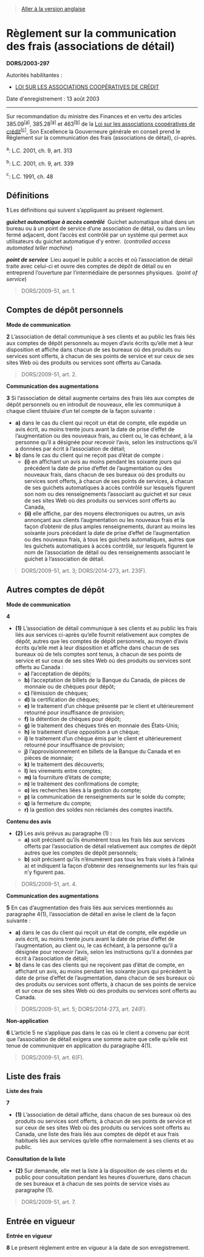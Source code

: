 > [Aller à la version anglaise](/en/Regulations/Statutory%20Orders%20and%20Regulations/2003/297.md)

# Règlement sur la communication des frais (associations de détail)

**DORS/2003-297**

Autorités habilitantes : 
- [LOI SUR LES ASSOCIATIONS COOPÉRATIVES DE CRÉDIT](/fr/Lois/Lois%20du%20Canada/1991/ch.%2048.md)

Date d'enregistrement : 13 août 2003

----------

Sur recommandation du ministre des Finances et en vertu des articles 385.09<sup><a href='#nbp_SOR-2003-297_f_hq_5761'>[a]</a></sup>, 385.28<sup><a href='#nbp_SOR-2003-297_f_hq_5761'>[a]</a></sup> et 463<sup><a href='#nbp_SOR-2003-297_f_hq_5763'>[b]</a></sup> de la [Loi sur les associations coopératives de crédit](/fr/Lois/Lois%20du%20Canada/1991/ch.%2048.md)<sup><a href='#nbp_SOR-2003-297_f_hq_5764'>[c]</a></sup>, Son Excellence la Gouverneure générale en conseil prend le Règlement sur la communication des frais (associations de détail), ci-après.

<a name='nbp_SOR-2003-297_f_hq_5761'><sup>a</sup></a>: L.C. 2001, ch. 9, art. 313<br />

<a name='nbp_SOR-2003-297_f_hq_5763'><sup>b</sup></a>: L.C. 2001, ch. 9, art. 339<br />

<a name='nbp_SOR-2003-297_f_hq_5764'><sup>c</sup></a>: L.C. 1991, ch. 48<br />




## Définitions


**1** Les définitions qui suivent s’appliquent au présent règlement.

***guichet automatique à accès contrôlé*** Guichet automatique situé dans un bureau ou à un point de service d’une association de détail, ou dans un lieu fermé adjacent, dont l’accès est contrôlé par un système qui permet aux utilisateurs du guichet automatique d’y entrer. (*controlled access automated teller machine*)

***point de service*** Lieu auquel le public a accès et où l’association de détail traite avec celui-ci et ouvre des comptes de dépôt de détail ou en entreprend l’ouverture par l’intermédiaire de personnes physiques. (*point of service*)
> DORS/2009-51, art. 1.





## Comptes de dépôt personnels



**Mode de communication**

**2** L’association de détail communique à ses clients et au public les frais liés aux comptes de dépôt personnels au moyen d’avis écrits qu’elle met à leur disposition et affiche dans chacun de ses bureaux où des produits ou services sont offerts, à chacun de ses points de service et sur ceux de ses sites Web où des produits ou services sont offerts au Canada.
> DORS/2009-51, art. 2.





**Communication des augmentations**

**3** Si l’association de détail augmente certains des frais liés aux comptes de dépôt personnels ou en introduit de nouveaux, elle les communique à chaque client titulaire d’un tel compte de la façon suivante :
- **a)** dans le cas du client qui reçoit un état de compte, elle expédie un avis écrit, au moins trente jours avant la date de prise d’effet de l’augmentation ou des nouveaux frais, au client ou, le cas échéant, à la personne qu’il a désignée pour recevoir l’avis, selon les instructions qu’il a données par écrit à l’association de détail;
- **b)** dans le cas du client qui ne reçoit pas d’état de compte :
	- **(i)** en affichant un avis au moins pendant les soixante jours qui précédent la date de prise d’effet de l’augmentation ou des nouveaux frais, dans chacun de ses bureaux où des produits ou services sont offerts, à chacun de ses points de services, à chacun de ses guichets automatiques à accès contrôlé sur lesquels figurent son nom ou des renseignements l’associant au guichet et sur ceux de ses sites Web où des produits ou services sont offerts au Canada,
	- **(ii)** elle affiche, par des moyens électroniques ou autres, un avis annonçant aux clients l’augmentation ou les nouveaux frais et la façon d’obtenir de plus amples renseignements, durant au moins les soixante jours précédant la date de prise d’effet de l’augmentation ou des nouveaux frais, à tous les guichets automatiques, autres que les guichets automatiques à accès contrôlé, sur lesquels figurent le nom de l’association de détail ou des renseignements associant le guichet à l’association de détail.
> DORS/2009-51, art. 3; DORS/2014-273, art. 23(F).





## Autres comptes de dépôt



**Mode de communication**

**4** 

- **(1)** L’association de détail communique à ses clients et au public les frais liés aux services ci-après qu’elle fournit relativement aux comptes de dépôt, autres que les comptes de dépôt personnels, au moyen d’avis écrits qu’elle met à leur disposition et affiche dans chacun de ses bureaux où de tels comptes sont tenus, à chacun de ses points de service et sur ceux de ses sites Web où des produits ou services sont offerts au Canada :
	- **a)** l’acceptation de dépôts;
	- **b)** l’acceptation de billets de la Banque du Canada, de pièces de monnaie ou de chèques pour dépôt;
	- **c)** l’émission de chèques;
	- **d)** la certification de chèques;
	- **e)** le traitement d’un chèque présenté par le client et ultérieurement retourné pour insuffisance de provision;
	- **f)** la détention de chèques pour dépôt;
	- **g)** le traitement des chèques tirés en monnaie des États-Unis;
	- **h)** le traitement d’une opposition à un chèque;
	- **i)** le traitement d’un chèque émis par le client et ultérieurement retourné pour insuffisance de provision;
	- **j)** l’approvisionnement en billets de la Banque du Canada et en pièces de monnaie;
	- **k)** le traitement des découverts;
	- **l)** les virements entre comptes;
	- **m)** la fourniture d’états de compte;
	- **n)** le traitement des confirmations de compte;
	- **o)** les recherches liées à la gestion du compte;
	- **p)** la communication de renseignements sur le solde du compte;
	- **q)** la fermeture du compte;
	- **r)** la gestion des soldes non réclamés des comptes inactifs.

**Contenu des avis**

- **(2)** Les avis prévus au paragraphe (1) :
	- **a)** soit précisent qu’ils énumèrent tous les frais liés aux services offerts par l’association de détail relativement aux comptes de dépôt autres que les comptes de dépôt personnels;
	- **b)** soit précisent qu’ils n’énumèrent pas tous les frais visés à l’alinéa a) et indiquent la façon d’obtenir des renseignements sur les frais qui n’y figurent pas.
> DORS/2009-51, art. 4.





**Communication des augmentations**

**5** En cas d’augmentation des frais liés aux services mentionnés au paragraphe 4(1), l’association de détail en avise le client de la façon suivante :
- **a)** dans le cas du client qui reçoit un état de compte, elle expédie un avis écrit, au moins trente jours avant la date de prise d’effet de l’augmentation, au client ou, le cas échéant, à la personne qu’il a désignée pour recevoir l’avis, selon les instructions qu’il a données par écrit à l’association de détail;
- **b)** dans le cas des clients qui ne reçoivent pas d’état de compte, en affichant un avis, au moins pendant les soixante jours qui précédent la date de prise d’effet de l’augmentation, dans chacun de ses bureaux où des produits ou services sont offerts, à chacun de ses points de service et sur ceux de ses sites Web où des produits ou services sont offerts au Canada.
> DORS/2009-51, art. 5; DORS/2014-273, art. 24(F).





**Non-application**

**6** L’article 5 ne s’applique pas dans le cas où le client a convenu par écrit que l’association de détail exigera une somme autre que celle qu’elle est tenue de communiquer en application du paragraphe 4(1).
> DORS/2009-51, art. 6(F).





## Liste des frais



**Liste des frais**

**7** 

- **(1)** L’association de détail affiche, dans chacun de ses bureaux où des produits ou services sont offerts, à chacun de ses points de service et sur ceux de ses sites Web où des produits ou services sont offerts au Canada, une liste des frais liés aux comptes de dépôt et aux frais habituels liés aux services qu’elle offre normalement à ses clients et au public.

**Consultation de la liste**

- **(2)** Sur demande, elle met la liste à la disposition de ses clients et du public pour consultation pendant les heures d’ouverture, dans chacun de ses bureaux et à chacun de ses points de service visés au paragraphe (1).
> DORS/2009-51, art. 7.





## Entrée en vigueur



**Entrée en vigueur**

**8** Le présent règlement entre en vigueur à la date de son enregistrement.



